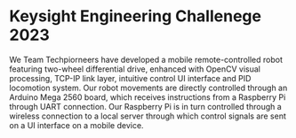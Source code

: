 # Keysight Engineering Challenege 2023

We Team Techpiorneers have developed a mobile remote-controlled robot featuring two-wheel differential drive, enhanced with OpenCV visual processing, TCP-IP link layer, intuitive control UI interface and PID locomotion system. 
Our robot movements are directly controlled through an Arduino Mega 2560 board, which receives instructions from a Raspberry Pi through UART connection. 
Our Raspberry Pi is in turn controlled through a wireless connection to a local server through which control signals are sent on a UI interface on a mobile device.

